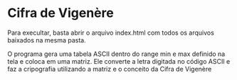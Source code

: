 # Cifra de Vigenère

Para execultar, basta abrir o arquivo index.html com todos os arquivos baixados na mesma pasta.

O programa gera uma tabela ASCII dentro do range min e max definido na tela e coloca em uma matriz. Ele converte a letra digitada no código ASCII e faz a cripografia utilizando a matriz e o conceito da Cifra de Vigenère

